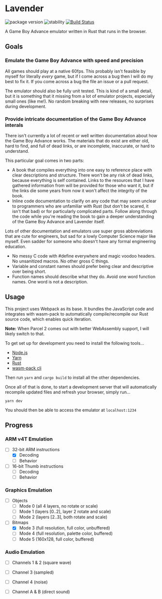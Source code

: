 # Lavender
![package version](https://img.shields.io/badge/lavender-v0.0.0-9394e4.svg)
![stability](https://img.shields.io/badge/stability-alpha-f2667b.svg)
[![Build Status](https://travis-ci.org/partheseas/lavender.svg?branch=master)](https://travis-ci.org/partheseas/lavender)

A Game Boy Advance emulator written in Rust that runs in the browser.

## Goals

### Emulate the Game Boy Advance with speed and precision
All games should play at a native 60fps. This probably isn't feasible by
myself for literally *every* game, but if I come across a bug then I will do my
best to fix it. If you come across a bug the file an issue or a pull request.

The emulator should also be fully unit tested. This is kind of a small detail,
but it is something that it missing from a lot of emulator projects,
especially small ones (like me!). No random breaking with new releases, no
surprises during development.

### Provide intricate documentation of the Game Boy Advance interals
There isn't currently a lot of recent or well written documentation about how
the Game Boy Advance works. The materials that do exist are either old, hard to
find, and full of dead links, or are incomplete, inaccurate, or hard to
understand.

This particular goal comes in two parts:
- A book that compiles everything into one easy to reference place
with clear descriptions and structure. There won't be any risk of dead links,
because everything is self contained. Links to the resources that I have
gathered information from will be provided for those who want it, but if the
links die some years from now it won't affect the integrity of the book.
- Inline code documentation to clarify on any code that may seem unclear to
programmers who are unfamiliar with Rust (but don't be scared, it isn't that
bad) or for particularly complicated parts. Follow along through the
code while you're reading the book to gain a deeper understanding of the
Game Boy Advance and Lavender itself.

Lots of other documentation and emulators use super gross abbreviations that
are cute for engineers, but sad for a lowly Computer Science major like myself.
Even sadder for someone who doesn't have any formal engineering education.
- No messy C code with #define everywhere and magic voodoo headers. No
unsanitized macros. No other gross C things.
- Variable and constant names should prefer being clear and descriptive over being short.
- Function names should describe what they do. Avoid one word function names.
One word is not a description.

## Usage
This project uses Webpack as its base. It bundles the JavaScript code and
integrates with wasm-pack to automatically compile/recompile our Rust source
code, which enables quick iteration.

**Note:** When Parcel 2 comes out with better WebAssembly support, I will likely
switch to that.

To get set up for development you need to install the following tools...

- [Node.js](https://nodejs.org)
- [Yarn](https://yarnpkg.com)
- [Rust](https://rustup.rs)
- [wasm-pack cli](https://rustwasm.github.io/wasm-pack/installer/)

Then run `yarn` and `cargo build` to install all the other dependencies.

Once all of that is done, to start a development server that will automatically
recompile updated files and refresh your browser, simply run...

```Shell
yarn dev
```

You should then be able to access the emulator at `localhost:1234`

## Progress


### ARM v4T Emulation
- [ ] 32-bit ARM instructions
  - [x] Decoding
  - [ ] Behavior
- [ ] 16-bit Thumb instructions
  - [ ] Decoding
  - [ ] Behavior

### Graphics Emulation
- [ ] Objects
  - [ ] Mode 0 (all 4 layers, no rotate or scale)
  - [ ] Mode 1 (layers [0..2], layer 2 rotate and scale)
  - [ ] Mode 2 (layers [2..3], both rotate and scale)
- [ ] Bitmaps
  - [x] Mode 3 (full resolution, full color, unbuffered)
  - [ ] Mode 4 (full resolution, palette color, buffered)
  - [ ] Mode 5 (160x128, full color, buffered)

### Audio Emulation
- [ ] Channels 1 & 2 (square wave)
- [ ] Channel 3 (sampled)
- [ ] Channel 4 (noise)
- [ ] Channel A & B (direct sound)

